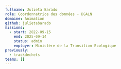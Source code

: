 ```yaml
---
fullname: Julieta Barado
role: Coordonnatrice des données - DGALN
domaine: Animation
github: julietabarado
missions:
  - start: 2022-09-15
    end: 2025-09-14
    status: admin
    employer: Ministère de la Transition Ecologique
previously:
  - trackdechets
teams: []
---
```

